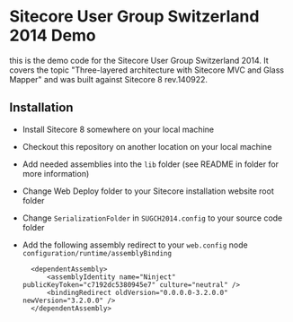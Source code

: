 # Sitecore User Group Switzerland 2014 Demo

this is the demo code for the Sitecore User Group Switzerland 2014. It covers the topic "Three-layered architecture with Sitecore MVC and Glass Mapper" and was built against Sitecore 8 rev.140922.

## Installation
- Install Sitecore 8 somewhere on your local machine
- Checkout this repository on another location on your local machine
- Add needed assemblies into the `lib` folder (see README in folder for more information)
- Change Web Deploy folder to your Sitecore installation website root folder
- Change `SerializationFolder` in `SUGCH2014.config` to your source code folder
- Add the following assembly redirect to your `web.config` node `configuration/runtime/assemblyBinding`

		<dependentAssembly>
			<assemblyIdentity name="Ninject" publicKeyToken="c7192dc5380945e7" culture="neutral" />
			<bindingRedirect oldVersion="0.0.0.0-3.2.0.0" newVersion="3.2.0.0" />
		</dependentAssembly>
